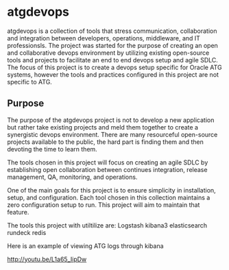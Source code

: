 atgdevops
======

atgdevops is a collection of tools that stress communication, collaboration and integration between developers, operations, middleware, and IT professionsls. The project was started for the purpose of creating an open and collaborative devops environment by utilizing existing open-source tools and projects to facilitate an end to end devops setup and agile SDLC. The focus of this project is to create a devops setup specific for Oracle ATG systems, however the tools and practices configured in this project are not specific to ATG. 

Purpose
------------
The purpose of the atgdevops project is not to develop a new application but rather take existing projects and meld them together to create a synergistic devops environment. There are many resourceful open-source projects available to the public, the hard part is finding them and then devoting the time to learn them.

The tools chosen in this project will focus on creating an agile SDLC by establishing open collaboration between continues integration, release management, QA, monitoring, and operations.

One of the main goals for this project is to ensure simplicity in installation, setup, and configuration. Each tool chosen in this collection maintains a zero configuration setup to run. This project will aim to maintain that feature. 

The tools this project with utiltilize are:
Logstash
kibana3
elasticsearch
rundeck
redis

Here is an example of viewing ATG logs through kibana

http://youtu.be/L1a65_IipDw
